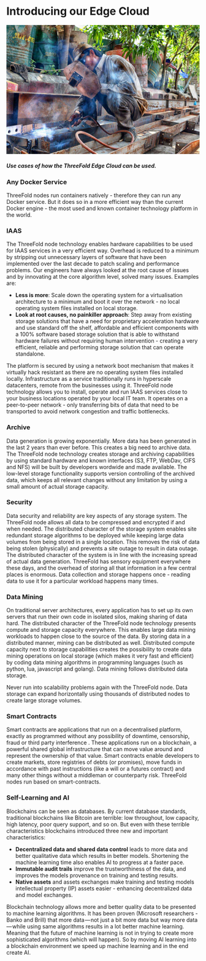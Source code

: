 # Introducing our Edge Cloud

![Logo](./img/what_can_i_do.jpg)

#####  Use cases of how the ThreeFold Edge Cloud can be used.

### Any Docker Service

ThreeFold nodes run containers natively - therefore they can run any Docker service.  But it does so in a more efficient way than the current Docker engine - the most used and known container technology platform in the world.

### IAAS

The ThreeFold node technology enables hardware capabilities to be used for IAAS services in a very efficient way.  Overhead is reduced to a minimum by stripping out unnecessary layers of software that have been implemented over the last decade to patch scaling and performance problems. Our engineers have always looked at the root cause of issues and by innovating at the core algorithm level, solved many issues. Examples are:

- **Less is more**: Scale down the operating system for a virtualisation architecture to a minimum and boot it over the network - no local operating system files installed on local storage.
- **Look at root causes, no painkiller approach**: Step away from existing storage solutions that have a need for proprietary acceleration hardware and use standard off the shelf, affordable and efficient components with a 100% software based storage solution that is able to withstand hardware failures without requiring human intervention - creating a very efficient, reliable and performing storage solution that can operate standalone.

The platform is secured by using a network boot mechanism that makes it virtually hack resistant as there are no operating system files installed locally. Infrastructure as a service traditionally runs in hyperscale datacenters, remote from the businesses using it. ThreeFold node technology allows you to install, operate and run IAAS services close to your business locations operated by your local IT team.  It operates on a peer-to-peer network - only transferring bits of data that need to be transported to avoid network congestion and traffic bottlenecks.

### Archive

Data generation is growing exponentially. More data has been generated in the last 2 years than ever before. This creates a big need to archive data. The ThreeFold node technology creates storage and archiving capabilities by using standard hardware and known interfaces (S3, FTP, WebDav, CIFS and NFS) will be built by developers wordwide and made available.  The low-level storage functionality supports version controlling of the archived data, which keeps all relevant changes without any limitation by using a small amount of actual storage capacity.  

### Security

Data security and reliability are key aspects of any storage system.  The ThreeFold node allows all data to be compressed and encrypted if and when needed. The distributed character of the storage system enables site redundant storage algorithms to be deployed while keeping large data volumes from being stored in a single location. This removes the risk of data being stolen (physically) and prevents a site outage to result in data outage.  The distributed character of the system is in line with the increasing spread of actual data generation.  ThreeFold has sensory equipment everywhere these days, and the overhead of storing all that information in a few central places is enormous. Data collection and storage happens once - reading data to use it for a particular workload happens many times.

### Data Mining

On traditional server architectures, every application has to set up its own servers that run their own code in isolated silos, making sharing of data hard. The distributed character of the ThreeFold node technology presents compute and storage capacity everywhere.  This enables large data mining workloads to happen close to the source of the data.  By storing data in a distributed manner, mining can be distributed as well. Distributed compute capacity next to storage capabilities creates the possibility to create data mining operations on local storage (which makes it very fast and efficient) by coding data mining algorithms in programming languages (such as python, lua, javascript and golang). Data mining follows distributed data storage.

Never run into scalability problems again with the ThreeFold node. Data storage can expand horizontally using thousands of distributed nodes to create large storage volumes.

### Smart Contracts

Smart contracts are applications that run on a decentralised platform, exactly as programmed without any possibility of downtime, censorship, fraud or third party interference . These applications run on a blockchain, a powerful shared global infrastructure that can move value around and represent the ownership of that value. Smart contracts enable developers to create markets, store registries of debts (or promises), move funds in accordance with past instructions (like a will or a futures contract) and many other things without a middleman or counterparty risk.  ThreeFold nodes run based on smart-contracts.


### Self-Learning and AI

Blockchains can be seen as databases. By current database standards, traditional blockchains like Bitcoin are terrible: low throughout, low capacity, high latency, poor query support, and so on. But even with these terrible characteristics blockchains introduced three new and important characteristics:

- **Decentralized data and shared data control**  leads to more data and better qualitative data which results in better models. Shortening the machine learning time also enables AI to progress at a faster pace.  
- **Immutable audit trails** improve the trustworthiness of the data, and improves the models provenance on training and testing results.
- **Native assets** and assets exchanges make  training and testing models intellectual property (IP) assets easier - enhancing decentralized data and model exchanges.

Blockchain technology allows more and better quality data to be presented to machine learning algorithms.  It has been proven (Microsoft researchers - Banko and Brill) that more data — not just a bit more data but way more data — while  using same algorithms results in a lot better machine learning.  Meaning that the future of machine learning is not in trying to create more sophisticated algorithms (which will happen). So by moving AI learning into a blockchain environment we speed up machine learning and in the end create AI.
